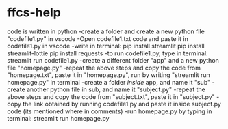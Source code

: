 # ffcs-help
code is written in python
-create a folder and create a new python file "codefile1.py" in vscode
-Open codefile1.txt code and paste it in codefile1.py in vscode
-write in terminal: 
pip install streamlit
pip install streamlit-lottie
pip install requests
-to run codefile1.py, type in terminal: streamlit run codefile1.py
-create a different folder "app" and a new python file "homepage.py"
-repeat the above steps and copy the code from "homepage.txt", paste it in "homepage.py", run by writing "streamlit run homepage.py" in terminal
-create a folder *inside* app, and name it "sub"
-create another python file in sub, and name it "subject.py"
-repeat the above steps and copy the code from "subject.txt", paste it in "subject.py"
-copy the link obtained by running codefile1.py and paste it inside subject.py code (its mentioned where in comments)
-run homepage.py by typing in terminal: streamlit run homepage.py
